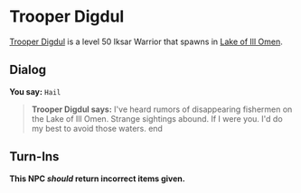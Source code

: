 # Trooper Digdul



[Trooper Digdul](/npc/85150) is a level 50 Iksar Warrior that spawns in [Lake of Ill Omen](/zone/85).



## Dialog

**You say:** `Hail`



>**Trooper Digdul says:** I've heard rumors of disappearing fishermen on the Lake of Ill Omen. Strange sightings abound. If I were you. I'd do my best to avoid those waters.
end



## Turn-Ins



**This NPC *should* return incorrect items given.**





